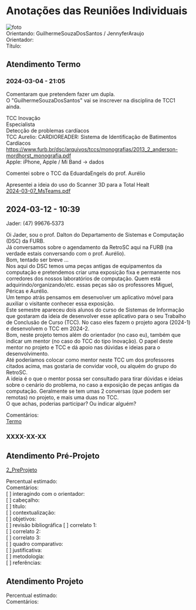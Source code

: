 # Anotações das Reuniões Individuais  

![foto](foto.png "foto")  
Orientando: GuilhermeSouzaDosSantos / JennyferAraujo  
Orientador:  
Título:  

## Atendimento Termo  

### 2024-03-04 - 21:05

Comentaram que pretendem fazer um dupla.  
O "GuilhermeSouzaDosSantos" vai se inscrever na disciplina de TCC1 ainda.  

TCC Inovação  
Especialista  
Detecção de problemas cardíacos  
TCC Aurelio: CARDIOREADER: Sistema de Identificação de Batimentos Cardíacos  
<https://www.furb.br/dsc/arquivos/tccs/monografias/2013_2_anderson-mordhorst_monografia.pdf>  
Apple: iPhone, Apple / Mi Band -> dados  

Comentei sobre o TCC da EduardaEngels do prof. Aurélio  

Apresentei a ideia do uso do Scanner 3D para a Total Healt  
[2024-03-07_MsTeams.pdf](2024-03-07_MsTeams.pdf)  

## 2024-03-12 - 10:39

Jader: (47) 99676‑5373  

Oi Jader, sou o prof. Dalton do Departamento de Sistemas e Computação (DSC) da FURB.  
Já conversamos sobre o agendamento da RetroSC aqui na FURB (na verdade estais conversando com o prof. Aurélio).  
Bom, tentado ser breve ...  
Nos aqui do DSC temos uma peças antigas de equipamentos da computação e pretendemos criar uma exposição fixa e permanente nos corredores dos nossos laboratórios de computação. Quem está adquirindo/organizando/etc. essas peças são os professores Miguel, Péricas e Aurélio.  
Um tempo atrás pensamos em desenvolver um aplicativo móvel para auxiliar o visitante conhecer essa exposição.  
Este semestre apareceu dois alunos do curso de Sistemas de Informação que gostaram da ideia de desenvolver esse aplicativo para o seu Trabalho de Conclusão de Curso (TCC). No caso eles fazem o projeto agora (2024-1) e desenvolvem o TCC em 2024-2.  
Bom, neste projeto temos além do orientador (no caso eu), também que indicar um mentor (no caso do TCC do tipo Inovação). O papel deste mentor no projeto e TCC e dá apoio nas dúvidas e ideias para o desenvolvimento.  
Até poderíamos colocar como mentor neste TCC um dos professores citados acima, mas gostaria de convidar você, ou alquém do grupo do RetroSC.  
A ideia é o que o mentor possa ser consultado para tirar dúvidas e ideias sobre o cenário do problema, no caso a exposição de peças antigas da computação. Geralmente se tem umas 2 conversas (que podem ser remotas) no projeto, e mais uma duas no TCC.  
O que achas, poderias participar? Ou indicar alguém?  

Comentários:  
[Termo](Termo.pdf "Termo")  

### XXXX-XX-XX

## Atendimento Pré-Projeto  

[2_PreProjeto](2_PreProjeto.docx "2_PreProjeto")  

Percentual estimado:  
Comentários:  
[ ] interagindo com o orientador:  
[ ] cabeçalho:  
[ ] título:  
[ ] contextualização:  
[ ] objetivos:  
[ ] revisão bibliográfica
[ ] correlato 1:  
[ ] correlato 2:  
[ ] correlato 3:  
[ ] quadro comparativo:  
[ ] justificativa:  
[ ] metodologia:  
[ ] referências:  

## Atendimento Projeto  

Percentual estimado:  
Comentários:  
